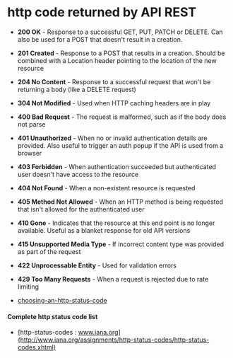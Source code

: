 # http code returned by API REST

- **200 OK** - Response to a successful GET, PUT, PATCH or DELETE. Can also be used for a POST that doesn't result in a creation.
- **201 Created** - Response to a POST that results in a creation. Should be combined with a Location header pointing to the location of the new resource
- **204 No Content** - Response to a successful request that won't be returning a body (like a DELETE request)
- **304 Not Modified** - Used when HTTP caching headers are in play
- **400 Bad Request** - The request is malformed, such as if the body does not parse
- **401 Unauthorized** - When no or invalid authentication details are provided. Also useful to trigger an auth popup if the API is used from a browser
- **403 Forbidden** - When authentication succeeded but authenticated user doesn't have access to the resource
- **404 Not Found** - When a non-existent resource is requested
- **405 Method Not Allowed** - When an HTTP method is being requested that isn't allowed for the authenticated user
- **410 Gone** - Indicates that the resource at this end point is no longer available. Useful as a blanket response for old API versions
- **415 Unsupported Media Type** - If incorrect content type was provided as part of the request
- **422 Unprocessable Entity** - Used for validation errors
- **429 Too Many Requests** - When a request is rejected due to rate limiting

- [choosing-an-http-status-code](http://racksburg.com/choosing-an-http-status-code/)

#### Complete http status code list

- [http-status-codes : www.iana.org](http://www.iana.org/assignments/http-status-codes/http-status-codes.xhtml)
